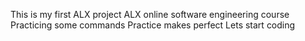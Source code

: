 This is my first ALX project
ALX online software engineering course
Practicing some commands
Practice makes perfect
Lets start coding
